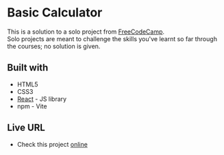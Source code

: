 # Basic Calculator

This is a solution to a solo project from [FreeCodeCamp](https://www.freecodecamp.org/learn).<br/>
Solo projects are meant to challenge the skills you've learnt so far through the courses; no solution is given.

## Built with

- HTML5
- CSS3
- [React](https://reactjs.org/) - JS library
- npm - Vite

## Live URL

- Check this project [online](#)
